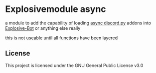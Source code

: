 # Explosivemodule async

a module to add the capability of loading [async discord.py](https://github.com/Rapptz/discord.py/tree/async) addons into [Explosive-Bot](https://github.com/Jan200101/Explosive-Bot) or anything else really

this is not useable until all functions have been layered

## License

This project is licensed under the GNU General Public License v3.0
